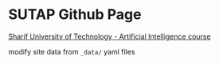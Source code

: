 # SUTAP Github Page

[Sharif University of Technology - Artificial Intelligence course](https://sut-ai.github.io/)

modify site data from `_data/` yaml files
